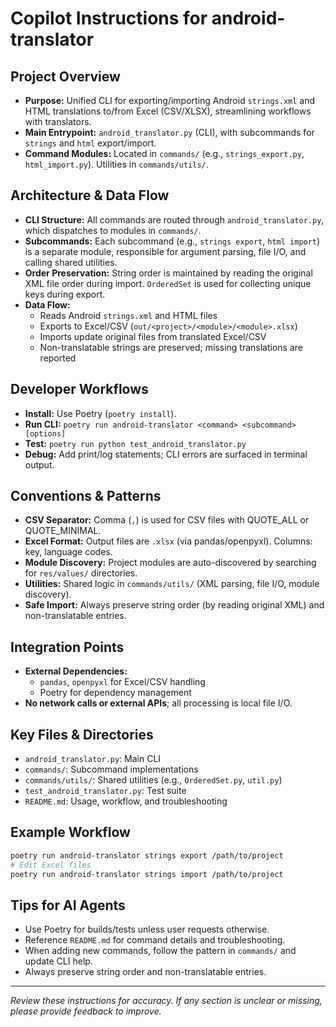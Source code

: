 # Copilot Instructions for android-translator

## Project Overview
- **Purpose:** Unified CLI for exporting/importing Android `strings.xml` and HTML translations to/from Excel (CSV/XLSX), streamlining workflows with translators.
- **Main Entrypoint:** `android_translator.py` (CLI), with subcommands for `strings` and `html` export/import.
- **Command Modules:** Located in `commands/` (e.g., `strings_export.py`, `html_import.py`). Utilities in `commands/utils/`.

## Architecture & Data Flow
- **CLI Structure:** All commands are routed through `android_translator.py`, which dispatches to modules in `commands/`.
- **Subcommands:** Each subcommand (e.g., `strings export`, `html import`) is a separate module, responsible for argument parsing, file I/O, and calling shared utilities.
- **Order Preservation:** String order is maintained by reading the original XML file order during import. `OrderedSet` is used for collecting unique keys during export.
- **Data Flow:**
  - Reads Android `strings.xml` and HTML files
  - Exports to Excel/CSV (`out/<project>/<module>/<module>.xlsx`)
  - Imports update original files from translated Excel/CSV
  - Non-translatable strings are preserved; missing translations are reported

## Developer Workflows
- **Install:** Use Poetry (`poetry install`).
- **Run CLI:** `poetry run android-translator <command> <subcommand> [options]`
- **Test:** `poetry run python test_android_translator.py`
- **Debug:** Add print/log statements; CLI errors are surfaced in terminal output.

## Conventions & Patterns
- **CSV Separator:** Comma (`,`) is used for CSV files with QUOTE_ALL or QUOTE_MINIMAL.
- **Excel Format:** Output files are `.xlsx` (via pandas/openpyxl). Columns: key, language codes.
- **Module Discovery:** Project modules are auto-discovered by searching for `res/values/` directories.
- **Utilities:** Shared logic in `commands/utils/` (XML parsing, file I/O, module discovery).
- **Safe Import:** Always preserve string order (by reading original XML) and non-translatable entries.

## Integration Points
- **External Dependencies:**
  - `pandas`, `openpyxl` for Excel/CSV handling
  - Poetry for dependency management
- **No network calls or external APIs**; all processing is local file I/O.

## Key Files & Directories
- `android_translator.py`: Main CLI
- `commands/`: Subcommand implementations
- `commands/utils/`: Shared utilities (e.g., `OrderedSet.py`, `util.py`)
- `test_android_translator.py`: Test suite
- `README.md`: Usage, workflow, and troubleshooting

## Example Workflow
```bash
poetry run android-translator strings export /path/to/project
# Edit Excel files
poetry run android-translator strings import /path/to/project
```

## Tips for AI Agents
- Use Poetry for builds/tests unless user requests otherwise.
- Reference `README.md` for command details and troubleshooting.
- When adding new commands, follow the pattern in `commands/` and update CLI help.
- Always preserve string order and non-translatable entries.

---

_Review these instructions for accuracy. If any section is unclear or missing, please provide feedback to improve._
